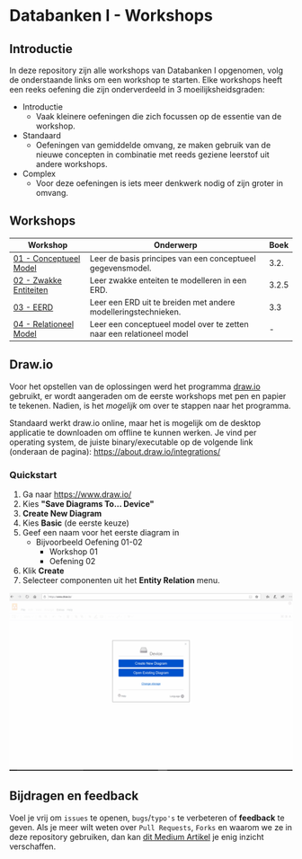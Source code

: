 # Databanken I - Workshops

## Introductie

In deze repository zijn alle workshops van Databanken I opgenomen, volg de onderstaande links om een workshop te starten. Elke workshops heeft een reeks oefening die zijn onderverdeeld in 3 moeilijksheidsgraden:
 - Introductie
    - Vaak kleinere oefeningen die zich focussen op de essentie van de workshop.
 - Standaard
    - Oefeningen van gemiddelde omvang, ze maken gebruik van de nieuwe concepten in combinatie met reeds geziene leerstof uit andere workshops.
 - Complex
    - Voor deze oefeningen is iets meer denkwerk nodig of zijn groter in omvang.

## Workshops

| Workshop | Onderwerp | Boek |
| ----- | ---- | ---- |
| [01 - Conceptueel Model](../workshops/01-conceptueel_model/exercises.md) | Leer de basis principes van een conceptueel gegevensmodel. | 3.2. |
| [02 - Zwakke Entiteiten](../workshops/02-zwakke_entiteiten/exercises.md) | Leer zwakke enteiten te modelleren in een ERD. | 3.2.5  |
| [03 - EERD](../workshops/03-EERD/exercises.md) | Leer een ERD uit te breiden met andere modelleringstechnieken. | 3.3 |
| [04 - Relationeel Model](../workshops/04-relationeel_model/exercises.md) | Leer een conceptueel model over te zetten naar een relationeel model | - |

## Draw.io
Voor het opstellen van de oplossingen werd het programma [draw.io](https://draw.io) gebruikt, er wordt aangeraden om de eerste workshops met pen en papier te tekenen. Nadien, is het *mogelijk* om over te stappen naar het programma.

Standaard werkt draw.io online, maar het is mogelijk om de desktop applicatie te downloaden om offline te kunnen werken. Je vind per operating system, de juiste binary/executable op de volgende link (onderaan de pagina): https://about.draw.io/integrations/ 

### Quickstart
1. Ga naar https://www.draw.io/
2. Kies **"Save Diagrams To... Device"**
3. **Create New Diagram**
4. Kies **Basic** (de eerste keuze)
5. Geef een naam voor het eerste diagram in
    - Bijvoorbeeld Oefening 01-02 
        - Workshop 01
        - Oefening 02
6. Klik **Create**
7. Selecteer componenten uit het  **Entity Relation** menu.

![Introduction to Draw.io](./images/draw-io-intro.gif)

## Bijdragen en feedback
Voel je vrij om `issues` te openen, `bugs`/`typo's` te verbeteren of **feedback** te geven. Als je meer wilt weten over `Pull Requests`, `Forks` en waarom we ze in deze repository gebruiken, dan kan [dit Medium Artikel](https://zellwk.com/blog/submit-pull-request) je enig inzicht verschaffen.